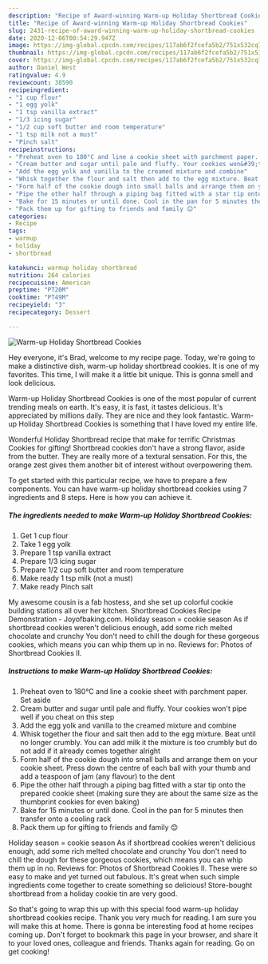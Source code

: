 ```yaml
---
description: "Recipe of Award-winning Warm-up Holiday Shortbread Cookies"
title: "Recipe of Award-winning Warm-up Holiday Shortbread Cookies"
slug: 2431-recipe-of-award-winning-warm-up-holiday-shortbread-cookies
date: 2020-12-06T00:54:29.947Z
image: https://img-global.cpcdn.com/recipes/117ab6f2fcefa5b2/751x532cq70/warm-up-holiday-shortbread-cookies-recipe-main-photo.jpg
thumbnail: https://img-global.cpcdn.com/recipes/117ab6f2fcefa5b2/751x532cq70/warm-up-holiday-shortbread-cookies-recipe-main-photo.jpg
cover: https://img-global.cpcdn.com/recipes/117ab6f2fcefa5b2/751x532cq70/warm-up-holiday-shortbread-cookies-recipe-main-photo.jpg
author: Daniel West
ratingvalue: 4.9
reviewcount: 38590
recipeingredient:
- "1 cup flour"
- "1 egg yolk"
- "1 tsp vanilla extract"
- "1/3 icing sugar"
- "1/2 cup soft butter and room temperature"
- "1 tsp milk not a must"
- "Pinch salt"
recipeinstructions:
- "Preheat oven to 180°C and line a cookie sheet with parchment paper. Set aside"
- "Cream butter and sugar until pale and fluffy. Your cookies won&#39;t pipe well if you cheat on this step"
- "Add the egg yolk and vanilla to the creamed mixture and combine"
- "Whisk together the flour and salt then add to the egg mixture. Beat until no longer crumbly. You can add milk it the mixture is too crumbly but do not add if it already comes together alright"
- "Form half of the cookie dough into small balls and arrange them on your cookie sheet. Press down the centre of each ball with your thumb and add a teaspoon of jam (any flavour) to the dent"
- "Pipe the other half through a piping bag fitted with a star tip onto the prepared cookie sheet (making sure they are about the same size as the thumbprint cookies for even baking)"
- "Bake for 15 minutes or until done. Cool in the pan for 5 minutes then transfer onto a cooling rack"
- "Pack them up for gifting to friends and family 😊"
categories:
- Recipe
tags:
- warmup
- holiday
- shortbread

katakunci: warmup holiday shortbread 
nutrition: 264 calories
recipecuisine: American
preptime: "PT20M"
cooktime: "PT49M"
recipeyield: "3"
recipecategory: Dessert

---
```



![Warm-up Holiday Shortbread Cookies](https://img-global.cpcdn.com/recipes/117ab6f2fcefa5b2/751x532cq70/warm-up-holiday-shortbread-cookies-recipe-main-photo.jpg)

Hey everyone, it's Brad, welcome to my recipe page. Today, we're going to make a distinctive dish, warm-up holiday shortbread cookies. It is one of my favorites. This time, I will make it a little bit unique. This is gonna smell and look delicious.

Warm-up Holiday Shortbread Cookies is one of the most popular of current trending meals on earth. It's easy, it is fast, it tastes delicious. It's appreciated by millions daily. They are nice and they look fantastic. Warm-up Holiday Shortbread Cookies is something that I have loved my entire life.

Wonderful Holiday Shortbread recipe that make for terrific Christmas Cookies for gifting! Shortbread cookies don&#39;t have a strong flavor, aside from the butter. They are really more of a textural sensation. For this, the orange zest gives them another bit of interest without overpowering them.


To get started with this particular recipe, we have to prepare a few components. You can have warm-up holiday shortbread cookies using 7 ingredients and 8 steps. Here is how you can achieve it.

<!--inarticleads1-->

##### The ingredients needed to make Warm-up Holiday Shortbread Cookies:

1. Get 1 cup flour
1. Take 1 egg yolk
1. Prepare 1 tsp vanilla extract
1. Prepare 1/3 icing sugar
1. Prepare 1/2 cup soft butter and room temperature
1. Make ready 1 tsp milk (not a must)
1. Make ready Pinch salt


My awesome cousin is a fab hostess, and she set up colorful cookie building stations all over her kitchen. Shortbread Cookies Recipe Demonstration - Joyofbaking.com. Holiday season = cookie season As if shortbread cookies weren&#39;t delicious enough, add some rich melted chocolate and crunchy You don&#39;t need to chill the dough for these gorgeous cookies, which means you can whip them up in no. Reviews for: Photos of Shortbread Cookies II. 

<!--inarticleads2-->

##### Instructions to make Warm-up Holiday Shortbread Cookies:

1. Preheat oven to 180°C and line a cookie sheet with parchment paper. Set aside
1. Cream butter and sugar until pale and fluffy. Your cookies won&#39;t pipe well if you cheat on this step
1. Add the egg yolk and vanilla to the creamed mixture and combine
1. Whisk together the flour and salt then add to the egg mixture. Beat until no longer crumbly. You can add milk it the mixture is too crumbly but do not add if it already comes together alright
1. Form half of the cookie dough into small balls and arrange them on your cookie sheet. Press down the centre of each ball with your thumb and add a teaspoon of jam (any flavour) to the dent
1. Pipe the other half through a piping bag fitted with a star tip onto the prepared cookie sheet (making sure they are about the same size as the thumbprint cookies for even baking)
1. Bake for 15 minutes or until done. Cool in the pan for 5 minutes then transfer onto a cooling rack
1. Pack them up for gifting to friends and family 😊


Holiday season = cookie season As if shortbread cookies weren&#39;t delicious enough, add some rich melted chocolate and crunchy You don&#39;t need to chill the dough for these gorgeous cookies, which means you can whip them up in no. Reviews for: Photos of Shortbread Cookies II. These were so easy to make and yet turned out fabulous. It&#39;s great when such simple ingredients come together to create something so delicious! Store-bought shortbread from a holiday cookie tin are very good. 

So that's going to wrap this up with this special food warm-up holiday shortbread cookies recipe. Thank you very much for reading. I am sure you will make this at home. There is gonna be interesting food at home recipes coming up. Don't forget to bookmark this page in your browser, and share it to your loved ones, colleague and friends. Thanks again for reading. Go on get cooking!
